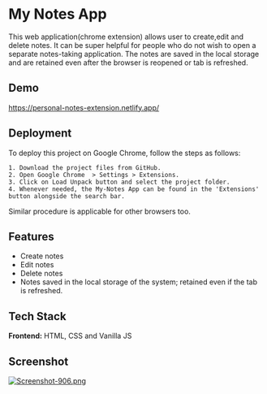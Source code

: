 
# My Notes App

This web application(chrome extension) allows user to create,edit and delete notes. It can be super helpful for people who do not wish to open a separate notes-taking application. The notes are saved in the local storage and are retained even after the browser is reopened or tab is refreshed.




## Demo

https://personal-notes-extension.netlify.app/


## Deployment

To deploy this project on Google Chrome, follow the steps as follows:
```
1. Download the project files from GitHub.
2. Open Google Chrome  > Settings > Extensions.
3. Click on Load Unpack button and select the project folder.
4. Whenever needed, the My-Notes App can be found in the 'Extensions' button alongside the search bar.
```
Similar procedure is applicable for other browsers too.


## Features

- Create notes
- Edit notes
- Delete notes
- Notes saved in the local storage of the system; retained even if the tab is refreshed.


## Tech Stack

**Frontend:** HTML, CSS and Vanilla JS

## Screenshot

[![Screenshot-906.png](https://i.postimg.cc/PJK1YQNt/Screenshot-906.png)](https://postimg.cc/fSt3hXxF)

